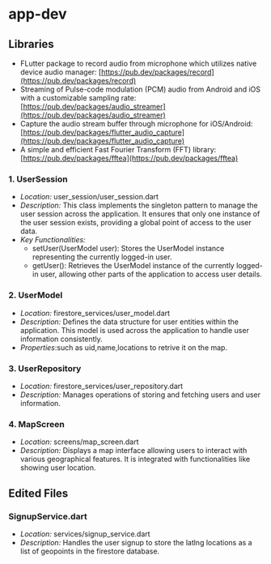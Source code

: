 # app-dev

## Libraries

- FLutter package to record audio from microphone which utilizes native device audio manager: [https://pub.dev/packages/record](https://pub.dev/packages/record)
- Streaming of Pulse-code modulation (PCM) audio from Android and iOS with a customizable sampling rate: [https://pub.dev/packages/audio_streamer](https://pub.dev/packages/audio_streamer)
- Capture the audio stream buffer through microphone for iOS/Android: [https://pub.dev/packages/flutter_audio_capture](https://pub.dev/packages/flutter_audio_capture)
- A simple and efficient Fast Fourier Transform (FFT) library: [https://pub.dev/packages/fftea](https://pub.dev/packages/fftea)

### 1. UserSession

- _Location:_ user_session/user_session.dart
- _Description:_ This class implements the singleton pattern to manage the user session across the application. It ensures that only one instance of the user session exists, providing a global point of access to the user data.
- _Key Functionalities:_
  - setUser(UserModel user): Stores the UserModel instance representing the currently logged-in user.
  - getUser(): Retrieves the UserModel instance of the currently logged-in user, allowing other parts of the application to access user details.

### 2. UserModel

- _Location:_ firestore_services/user_model.dart
- _Description:_ Defines the data structure for user entities within the application. This model is used across the application to handle user information consistently.
- _Properties_:such as uid,name,locations to retrive it on the map.

### 3. UserRepository

- _Location:_ firestore_services/user_repository.dart
- _Description:_ Manages operations of storing and fetching users and user information.

### 4. MapScreen

- _Location:_ screens/map_screen.dart
- _Description:_ Displays a map interface allowing users to interact with various geographical features. It is integrated with functionalities like showing user location.

## Edited Files

### SignupService.dart

- _Location:_ services/signup_service.dart
- _Description:_ Handles the user signup to store the latlng locations as a list of geopoints in the firestore database.
